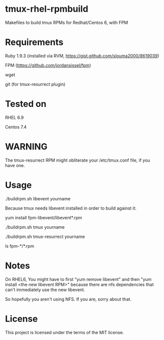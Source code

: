# tmux-rhel-rpmbuild
Makefiles to build tmux RPMs for Redhat/Centos 6, with FPM

# Requirements

Ruby 1.9.3 (installed via RVM, https://gist.github.com/slouma2000/8619039)

FPM (https://github.com/jordansissel/fpm)

wget

git (for tmux-resurrect plugin)

# Tested on 

RHEL 6.9

Centos 7.4

# WARNING

The tmux-resurrect RPM might obliterate your /etc/tmux.conf file, if you have one.

# Usage
./buildrpm.sh libevent yourname

Because tmux needs libevent installed in order to build against it: 

yum install fpm-libevent/libevent\*.rpm

./buildrpm.sh tmux yourname

./buildrpm.sh tmux-resurrect yourname

ls fpm-\*/\*.rpm

# Notes

On RHEL6, You might have to first "yum remove libevent" and then 
"yum install \<the new libevent RPM\>" because there are nfs dependencies
that can't immediately use the new libevent.

So hopefully you aren't using NFS. If you are, sorry about that.

# License

This project is licensed under the terms of the MIT license.
